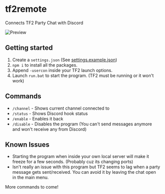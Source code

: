 # tf2remote
Connects TF2 Party Chat with Discord

![Preview](https://i.imgur.com/fwfy050.png)

## Getting started
1. Create a `settings.json` (See [settings.example.json](settings.example.json))
2. `npm i` to install all the packages.
3. Append `-usercon` inside your TF2 launch options.
4. Launch `run.bat` to start the program. (TF2 must be running or it won't work)

## Commands
- `/channel` - Shows current channel connected to
- `/status` - Shows Discord hook status
- `/enable` - Enables it back
- `/disable` - Disables the program (You can't send messages anymore and won't receive any from Discord)

## Known Issues
- Starting the program when inside your own local server will make it freeze for a few seconds. (Probably cuz its changing ports)
- Isn't really an issue with this program but TF2 seems to lag when a party message gets sent/received. You can avoid it by leaving the chat open in the main menu.

More commands to come!
